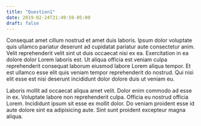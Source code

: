 ```yaml
---
title: "Question1"
date: 2019-02-24T21:49:59-05:00
draft: false 
---
```


Consequat amet cillum nostrud et amet duis laboris. Ipsum dolor voluptate quis ullamco pariatur deserunt ad cupidatat pariatur aute consectetur anim. Velit reprehenderit velit sint ut duis occaecat nisi ex ea. Exercitation in ea dolore dolor Lorem laboris est. Ut aliqua officia est veniam culpa reprehenderit consequat laborum eiusmod labore Lorem aliqua tempor. Et est ullamco esse elit quis veniam tempor reprehenderit do nostrud. Qui nisi elit esse est nisi deserunt incididunt dolor dolore duis ut veniam eu.

Laboris mollit ad occaecat aliqua amet velit. Dolor enim commodo ad esse in ex. Voluptate labore non reprehenderit culpa. Officia eu nostrud officia Lorem. Incididunt ipsum sit esse ex mollit dolor. Do veniam proident esse id aute dolore sint ea adipisicing aute. Sint sunt proident excepteur magna aliqua.